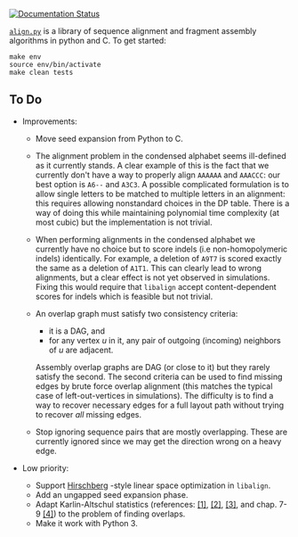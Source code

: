 [![Documentation Status](https://readthedocs.org/projects/alignpy/badge/?version=latest)](http://alignpy.readthedocs.org/en/latest/?badge=latest)

[`align.py`](https://alignpy.readthedocs.org/) is a library of sequence alignment and
fragment assembly algorithms in python and C. To get started:

```shell
make env
source env/bin/activate
make clean tests
```

## To Do

* Improvements:
    * Move seed expansion from Python to C.
    * The alignment problem in the condensed alphabet seems ill-defined as it
      currently stands. A clear example of this is the fact that we currently
      don't have a way to properly align `AAAAAA` and `AAACCC`: our best option
      is `A6--` and `A3C3`. A possible complicated formulation is to allow
      single letters to be matched to multiple letters in an alignment:
      this requires allowing nonstandard choices in the DP table. There is a
      way of doing this while maintaining polynomial time complexity (at most
      cubic) but the implementation is not trivial.
    * When performing alignments in the condensed alphabet we currently have
      no choice but to score indels (i.e non-homopolymeric indels) identically.
      For example, a deletion of `A9T7` is scored exactly the same as a
      deletion of `A1T1`. This can clearly lead to wrong alignments, but a
      clear effect is not yet observed in simulations. Fixing this would require
      that `libalign` accept content-dependent scores for indels which is
      feasible but not trivial.
    * An overlap graph must satisfy two consistency criteria:
      * it is a DAG, and
      * for any vertex *u* in it, any pair of outgoing (incoming) neighbors of
        *u* are adjacent.

      Assembly overlap graphs are DAG (or close to it) but
      they rarely satisfy the second. The second criteria can be used to find
      missing edges by brute force overlap alignment (this matches the typical
      case of left-out-vertices in simulations). The difficulty is to find a way
      to recover necessary edges for a full layout path without trying to
      recover *all* missing edges.
    * Stop ignoring sequence pairs that are
      mostly overlapping. These are currently ignored since we may get the
      direction wrong on a heavy edge.

* Low priority:
    * Support [Hirschberg](https://en.wikipedia.org/wiki/Hirschberg\'s_algorithm) -style
      linear space optimization in `libalign`.
    * Add an ungapped seed expansion phase.
    * Adapt Karlin-Altschul statistics (references:
      [[1]](http://www.pnas.org/content/87/6/2264.full.pdf),
      [[2]](https://publications.mpi-cbg.de/Altschul_1990_5424.pdf),
      [[3]](http://www.jstor.org/stable/1427732?seq=1#page_scan_tab_contents), and
      chap. 7-9 [[4]](https://books.google.ca/books?id=uZvlBwAAQBAJ)) to the
      problem of finding overlaps.
    * Make it work with Python 3.
